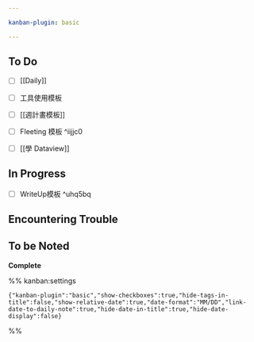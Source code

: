 ```yaml
---

kanban-plugin: basic

---
```


## To Do

- [ ] [[Daily]]
- [ ] 工具使用模板
- [ ] [[週計畫模板]]
- [ ] Fleeting 模板 ^iijjc0
- [ ] [[學 Dataview]]


## In Progress

- [ ] WriteUp模板 ^uhq5bq


## Encountering Trouble



## To be Noted

**Complete**




%% kanban:settings
```
{"kanban-plugin":"basic","show-checkboxes":true,"hide-tags-in-title":false,"show-relative-date":true,"date-format":"MM/DD","link-date-to-daily-note":true,"hide-date-in-title":true,"hide-date-display":false}
```
%%